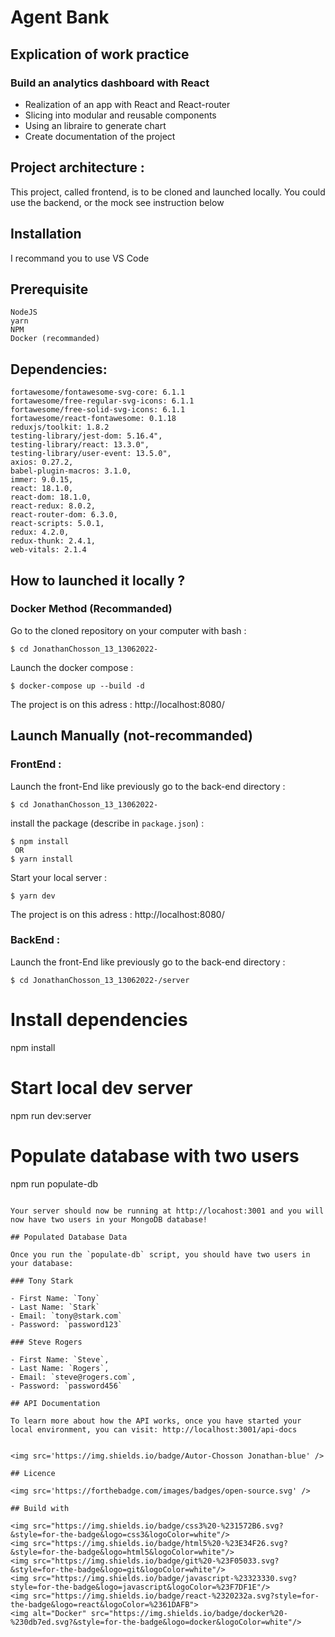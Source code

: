 # Agent Bank

## Explication of work practice

### Build an analytics dashboard with React

-   Realization of an app with React and React-router
-   Slicing into modular and reusable components
-   Using an libraire to generate chart
-   Create documentation of the project

## Project architecture :

This project, called frontend, is to be cloned and launched locally.
You could use the backend, or the mock see instruction below

## Installation

I recommand you to use VS Code

## Prerequisite

    NodeJS
    yarn
    NPM
    Docker (recommanded)

## Dependencies:

    fortawesome/fontawesome-svg-core: 6.1.1
    fortawesome/free-regular-svg-icons: 6.1.1
    fortawesome/free-solid-svg-icons: 6.1.1
    fortawesome/react-fontawesome: 0.1.18
    reduxjs/toolkit: 1.8.2
    testing-library/jest-dom: 5.16.4",
    testing-library/react: 13.3.0",
    testing-library/user-event: 13.5.0",
    axios: 0.27.2,
    babel-plugin-macros: 3.1.0,
    immer: 9.0.15,
    react: 18.1.0,
    react-dom: 18.1.0,
    react-redux: 8.0.2,
    react-router-dom: 6.3.0,
    react-scripts: 5.0.1,
    redux: 4.2.0,
    redux-thunk: 2.4.1,
    web-vitals: 2.1.4

## How to launched it locally ?

### Docker Method (Recommanded)

Go to the cloned repository on your computer with bash :

```
$ cd JonathanChosson_13_13062022-
```

Launch the docker compose :

```
$ docker-compose up --build -d
```

The project is on this adress : http://localhost:8080/

## Launch Manually (not-recommanded)

### FrontEnd :

Launch the front-End like previously
go to the back-end directory :

```
$ cd JonathanChosson_13_13062022-
```

install the package (describe in `package.json`) :

```
$ npm install
 OR
$ yarn install
```

Start your local server :

```
$ yarn dev
```

The project is on this adress : http://localhost:8080/

### BackEnd :

Launch the front-End like previously
go to the back-end directory :

```
$ cd JonathanChosson_13_13062022-/server
```

# Install dependencies

npm install

# Start local dev server

npm run dev:server

# Populate database with two users

npm run populate-db

```

Your server should now be running at http://locahost:3001 and you will now have two users in your MongoDB database!

## Populated Database Data

Once you run the `populate-db` script, you should have two users in your database:

### Tony Stark

- First Name: `Tony`
- Last Name: `Stark`
- Email: `tony@stark.com`
- Password: `password123`

### Steve Rogers

- First Name: `Steve`,
- Last Name: `Rogers`,
- Email: `steve@rogers.com`,
- Password: `password456`

## API Documentation

To learn more about how the API works, once you have started your local environment, you can visit: http://localhost:3001/api-docs


<img src='https://img.shields.io/badge/Autor-Chosson Jonathan-blue' />

## Licence

<img src='https://forthebadge.com/images/badges/open-source.svg' />

## Build with

<img src="https://img.shields.io/badge/css3%20-%231572B6.svg?&style=for-the-badge&logo=css3&logoColor=white"/>
<img src="https://img.shields.io/badge/html5%20-%23E34F26.svg?&style=for-the-badge&logo=html5&logoColor=white"/>
<img src="https://img.shields.io/badge/git%20-%23F05033.svg?&style=for-the-badge&logo=git&logoColor=white"/>
<img src="https://img.shields.io/badge/javascript-%23323330.svg?style=for-the-badge&logo=javascript&logoColor=%23F7DF1E"/>
<img src="https://img.shields.io/badge/react-%2320232a.svg?style=for-the-badge&logo=react&logoColor=%2361DAFB">
<img alt="Docker" src="https://img.shields.io/badge/docker%20-%230db7ed.svg?&style=for-the-badge&logo=docker&logoColor=white"/>
```
